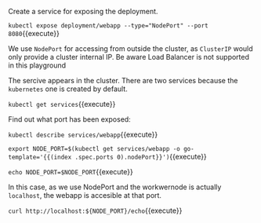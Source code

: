 Create a service for exposing the deployment.

`kubectl expose deployment/webapp --type="NodePort" --port 8080`{{execute}}

We use `NodePort` for accessing from outside the cluster, as `ClusterIP` would only provide a cluster internal IP. Be aware Load Balancer is not supported in this playground

The sercive appears in the cluster. There are two services because the `kubernetes` one is created by default.

`kubectl get services`{{execute}}

Find out what port has been exposed:

`kubectl describe services/webapp`{{execute}}

`export NODE_PORT=$(kubectl get services/webapp -o go-template='{{(index .spec.ports 0).nodePort}}')`{{execute}}

`echo NODE_PORT=$NODE_PORT`{{execute}}

In this case, as we use NodePort and the workwernode is actually `localhost`, the webapp is accesible at that port.

`curl http://localhost:${NODE_PORT}/echo`{{execute}}
